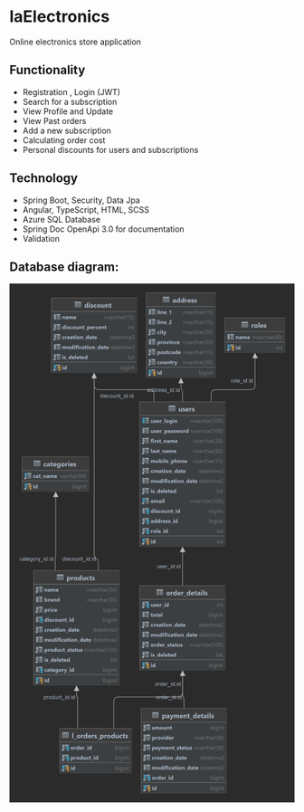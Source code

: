 # laElectronics

Online electronics store application

Functionality
-------------------------
* Registration , Login (JWT)
* Search for a subscription
* View Profile and Update
* View Past orders
* Add a new subscription
* Calculating order cost
* Personal discounts for users and subscriptions

Technology
-------------------------
* Spring Boot, Security, Data Jpa 
* Angular, TypeScript, HTML, SCSS 
* Azure SQL Database
* Spring Doc OpenApi 3.0 for documentation
* Validation

Database diagram:
-------------------------
![Database diagram](boots.png)